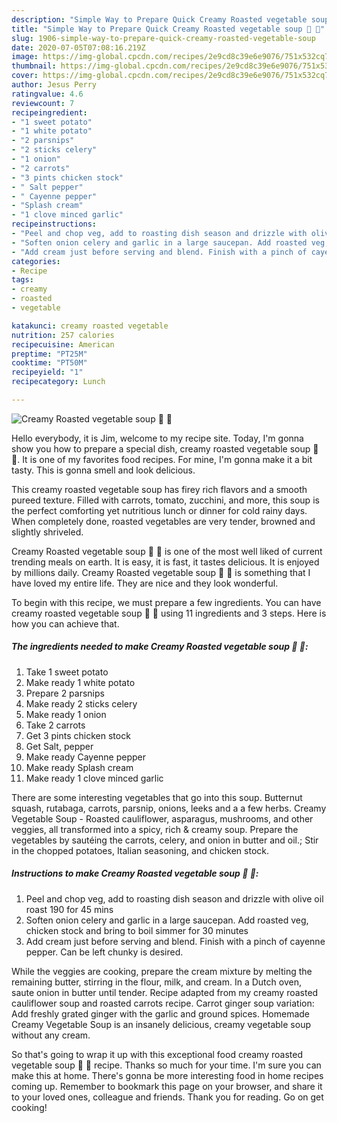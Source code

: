 ```yaml
---
description: "Simple Way to Prepare Quick Creamy Roasted vegetable soup 🥔 🥕"
title: "Simple Way to Prepare Quick Creamy Roasted vegetable soup 🥔 🥕"
slug: 1906-simple-way-to-prepare-quick-creamy-roasted-vegetable-soup
date: 2020-07-05T07:08:16.219Z
image: https://img-global.cpcdn.com/recipes/2e9cd8c39e6e9076/751x532cq70/creamy-roasted-vegetable-soup-🥔-🥕-recipe-main-photo.jpg
thumbnail: https://img-global.cpcdn.com/recipes/2e9cd8c39e6e9076/751x532cq70/creamy-roasted-vegetable-soup-🥔-🥕-recipe-main-photo.jpg
cover: https://img-global.cpcdn.com/recipes/2e9cd8c39e6e9076/751x532cq70/creamy-roasted-vegetable-soup-🥔-🥕-recipe-main-photo.jpg
author: Jesus Perry
ratingvalue: 4.6
reviewcount: 7
recipeingredient:
- "1 sweet potato"
- "1 white potato"
- "2 parsnips"
- "2 sticks celery"
- "1 onion"
- "2 carrots"
- "3 pints chicken stock"
- " Salt pepper"
- " Cayenne pepper"
- "Splash cream"
- "1 clove minced garlic"
recipeinstructions:
- "Peel and chop veg, add to roasting dish season and drizzle with olive oil roast 190 for 45 mins"
- "Soften onion celery and garlic in a large saucepan. Add roasted veg, chicken stock and bring to boil simmer for 30 minutes"
- "Add cream just before serving and blend. Finish with a pinch of cayenne pepper. Can be left chunky is desired."
categories:
- Recipe
tags:
- creamy
- roasted
- vegetable

katakunci: creamy roasted vegetable 
nutrition: 257 calories
recipecuisine: American
preptime: "PT25M"
cooktime: "PT50M"
recipeyield: "1"
recipecategory: Lunch

---
```



![Creamy Roasted vegetable soup 🥔 🥕](https://img-global.cpcdn.com/recipes/2e9cd8c39e6e9076/751x532cq70/creamy-roasted-vegetable-soup-🥔-🥕-recipe-main-photo.jpg)

Hello everybody, it is Jim, welcome to my recipe site. Today, I'm gonna show you how to prepare a special dish, creamy roasted vegetable soup 🥔 🥕. It is one of my favorites food recipes. For mine, I'm gonna make it a bit tasty. This is gonna smell and look delicious.

This creamy roasted vegetable soup has firey rich flavors and a smooth pureed texture. Filled with carrots, tomato, zucchini, and more, this soup is the perfect comforting yet nutritious lunch or dinner for cold rainy days. When completely done, roasted vegetables are very tender, browned and slightly shriveled.

Creamy Roasted vegetable soup 🥔 🥕 is one of the most well liked of current trending meals on earth. It is easy, it is fast, it tastes delicious. It is enjoyed by millions daily. Creamy Roasted vegetable soup 🥔 🥕 is something that I have loved my entire life. They are nice and they look wonderful.


To begin with this recipe, we must prepare a few ingredients. You can have creamy roasted vegetable soup 🥔 🥕 using 11 ingredients and 3 steps. Here is how you can achieve that.

<!--inarticleads1-->

##### The ingredients needed to make Creamy Roasted vegetable soup 🥔 🥕:

1. Take 1 sweet potato
1. Make ready 1 white potato
1. Prepare 2 parsnips
1. Make ready 2 sticks celery
1. Make ready 1 onion
1. Take 2 carrots
1. Get 3 pints chicken stock
1. Get  Salt, pepper
1. Make ready  Cayenne pepper
1. Make ready Splash cream
1. Make ready 1 clove minced garlic


There are some interesting vegetables that go into this soup. Butternut squash, rutabaga, carrots, parsnip, onions, leeks and a a few herbs. Creamy Vegetable Soup - Roasted cauliflower, asparagus, mushrooms, and other veggies, all transformed into a spicy, rich &amp; creamy soup. Prepare the vegetables by sautéing the carrots, celery, and onion in butter and oil.; Stir in the chopped potatoes, Italian seasoning, and chicken stock. 

<!--inarticleads2-->

##### Instructions to make Creamy Roasted vegetable soup 🥔 🥕:

1. Peel and chop veg, add to roasting dish season and drizzle with olive oil roast 190 for 45 mins
1. Soften onion celery and garlic in a large saucepan. Add roasted veg, chicken stock and bring to boil simmer for 30 minutes
1. Add cream just before serving and blend. Finish with a pinch of cayenne pepper. Can be left chunky is desired.


While the veggies are cooking, prepare the cream mixture by melting the remaining butter, stirring in the flour, milk, and cream. In a Dutch oven, saute onion in butter until tender. Recipe adapted from my creamy roasted cauliflower soup and roasted carrots recipe. Carrot ginger soup variation: Add freshly grated ginger with the garlic and ground spices. Homemade Creamy Vegetable Soup is an insanely delicious, creamy vegetable soup without any cream. 

So that's going to wrap it up with this exceptional food creamy roasted vegetable soup 🥔 🥕 recipe. Thanks so much for your time. I'm sure you can make this at home. There's gonna be more interesting food in home recipes coming up. Remember to bookmark this page on your browser, and share it to your loved ones, colleague and friends. Thank you for reading. Go on get cooking!
